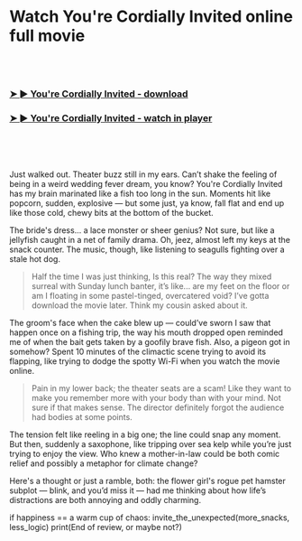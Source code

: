 <h1>Watch You're Cordially Invited online full movie</h1>


<br><br>

<h3><a href="https://Jamies-storonarig1982.github.io/mtnwoycnit/">➤ ► You're Cordially Invited - download</a></h3> 
<h3><a href="https://Jamies-storonarig1982.github.io/mtnwoycnit/">➤ ► You're Cordially Invited - watch in player</a></h3>


<br><br><br>


Just walked out. Theater buzz still in my ears. Can’t shake the feeling of being in a weird wedding fever dream, you know? You're Cordially Invited has my brain marinated like a fish too long in the sun. Moments hit like popcorn, sudden, explosive — but some just, ya know, fall flat and end up like those cold, chewy bits at the bottom of the bucket. 

The bride's dress... a lace monster or sheer genius? Not sure, but like a jellyfish caught in a net of family drama. Oh, jeez, almost left my keys at the snack counter. The music, though, like listening to seagulls fighting over a stale hot dog. 

> Half the time I was just thinking, Is this real? The way they mixed surreal with Sunday lunch banter, it’s like... are my feet on the floor or am I floating in some pastel-tinged, overcatered void? I’ve gotta download the movie later. Think my cousin asked about it. 

The groom's face when the cake blew up — could’ve sworn I saw that happen once on a fishing trip, the way his mouth dropped open reminded me of when the bait gets taken by a goofily brave fish. Also, a pigeon got in somehow? Spent 10 minutes of the climactic scene trying to avoid its flapping, like trying to dodge the spotty Wi-Fi when you watch the movie online. 

> Pain in my lower back; the theater seats are a scam! Like they want to make you remember more with your body than with your mind. Not sure if that makes sense. The director definitely forgot the audience had bodies at some points.

The tension felt like reeling in a big one; the line could snap any moment. But then, suddenly a saxophone, like tripping over sea kelp while you’re just trying to enjoy the view. Who knew a mother-in-law could be both comic relief and possibly a metaphor for climate change? 

Here's a thought or just a ramble, both: the flower girl's rogue pet hamster subplot — blink, and you’d miss it — had me thinking about how life’s distractions are both annoying and oddly charming. 

if happiness == a warm cup of chaos:
    invite_the_unexpected(more_snacks, less_logic)
    print(End of review, or maybe not?)

